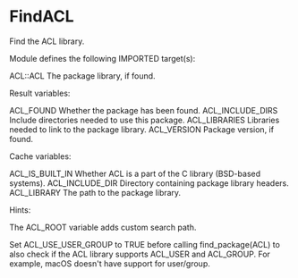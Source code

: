 # FindACL

Find the ACL library.

Module defines the following IMPORTED target(s):

  ACL::ACL
    The package library, if found.

Result variables:

  ACL_FOUND
    Whether the package has been found.
  ACL_INCLUDE_DIRS
    Include directories needed to use this package.
  ACL_LIBRARIES
    Libraries needed to link to the package library.
  ACL_VERSION
    Package version, if found.

Cache variables:

  ACL_IS_BUILT_IN
    Whether ACL is a part of the C library (BSD-based systems).
  ACL_INCLUDE_DIR
    Directory containing package library headers.
  ACL_LIBRARY
    The path to the package library.

Hints:

  The ACL_ROOT variable adds custom search path.

  Set ACL_USE_USER_GROUP to TRUE before calling find_package(ACL) to also check
  if the ACL library supports ACL_USER and ACL_GROUP. For example, macOS doesn't
  have support for user/group.
